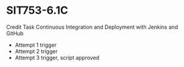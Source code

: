 # SIT753-6.1C
Credit Task Continuous Integration and Deployment with Jenkins and GitHub

- Attempt 1 trigger
- Attempt 2 trigger
- Attempt 3 trigger, script approved